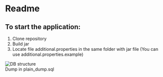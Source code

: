 # Readme
## To start the application:
1. Clone repository
2. Build jar
3. Locate file additional.properties in the same folder with jar file (You can use additional.properties.example)

![DB structure](https://user-images.githubusercontent.com/64738590/200120972-8eeee6d8-11a9-4e9b-9a0b-440a7bb33bad.png)  
Dump in plain_dump.sql
